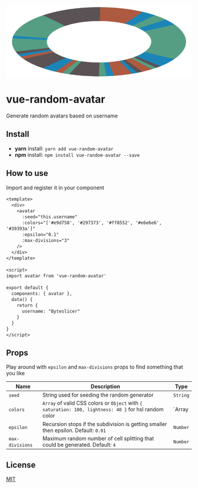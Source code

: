 <img height="200px" width="100%" align="center" src="https://raw.githubusercontent.com/byteslicer/vue-random-avatar/master/example.svg?sanitize=true">

# vue-random-avatar

Generate random avatars based on username

## Install

- **yarn** install: `yarn add vue-random-avatar`
- **npm** install: `npm install vue-random-avatar --save`

## How to use

Import and register it in your component

```vue
<template>
  <div>
    <avatar
      :seed="this.username"
      :colors="['#e9d758', '#297373', '#ff8552', '#e6e6e6', '#39393a']"
      :epsilon="0.1"
      :max-divisions="3"
    />
  </div>
</template>

<script>
import avatar from 'vue-random-avatar'

export default {
  components: { avatar },
  data() {
    return {
      username: "Byteslicer"
    }
  }
}
</script>
```

## Props

Play around with `epsilon` and `max-divisions` props to find something that you like

| Name            | Description                                                                                               | Type            |
| --------------- | --------------------------------------------------------------------------------------------------------- | --------------- |
| `seed`          | String used for seeding the random generator                                                              | `String`        |
| `colors`        | `Array` of valid CSS colors or `Object` with `{ saturation: 100, lightness: 40 }` for hsl random color    | `Array|Object`  |
| `epsilon`       | Recursion stops if the subdivision is getting smaller then epsilon. Default: `0.01`                       | `Number`        |
| `max-divisions` | Maximum random number of cell splitting that could be generated. Default: `4`                             | `Number`        |

## License

[MIT](http://opensource.org/licenses/MIT)

